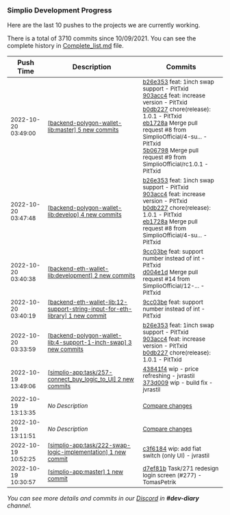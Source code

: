 
### Simplio Development Progress

Here are the last 10 pushes to the projects we are currently working.

There is a total of 3710 commits since 10/09/2021. You can see the complete history in
 [Complete_list.md](Complete_list.md) file.

| Push Time | Description | Commits |
| --- | --- | --- |
| <sub>2022-10-20 03:49:00</sub> | <sub>[[backend-polygon-wallet-lib:master] 5 new commits](https://github.com/SimplioOfficial/backend-polygon-wallet-lib/compare/aa36440bf015...5b06798ba574)</sub> | <sub>[b26e353](https://github.com/SimplioOfficial/backend-polygon-wallet-lib/commit/b26e3538ca413412d0c3e81ef7ab31a122d3d1cb) feat: 1inch swap support - PitTxid<br>[903acc4](https://github.com/SimplioOfficial/backend-polygon-wallet-lib/commit/903acc4111217764cc2ff8294c618c803d6af430) feat: increase version - PitTxid<br>[b0db227](https://github.com/SimplioOfficial/backend-polygon-wallet-lib/commit/b0db2277f15666035119bf204157bf23563d5a02) chore(release): 1.0.1 - PitTxid<br>[eb1728a](https://github.com/SimplioOfficial/backend-polygon-wallet-lib/commit/eb1728a33506ddc1723326f08241ebd00201c42d) Merge pull request #8 from SimplioOfficial/4-su... - PitTxid<br>[5b06798](https://github.com/SimplioOfficial/backend-polygon-wallet-lib/commit/5b06798ba5747291f7b7b72b3078c40d89be2ea4) Merge pull request #9 from SimplioOfficial/rc1.0.1 - PitTxid</sub> |
| <sub>2022-10-20 03:47:48</sub> | <sub>[[backend-polygon-wallet-lib:develop] 4 new commits](https://github.com/SimplioOfficial/backend-polygon-wallet-lib/compare/ebcd4de827bd...eb1728a33506)</sub> | <sub>[b26e353](https://github.com/SimplioOfficial/backend-polygon-wallet-lib/commit/b26e3538ca413412d0c3e81ef7ab31a122d3d1cb) feat: 1inch swap support - PitTxid<br>[903acc4](https://github.com/SimplioOfficial/backend-polygon-wallet-lib/commit/903acc4111217764cc2ff8294c618c803d6af430) feat: increase version - PitTxid<br>[b0db227](https://github.com/SimplioOfficial/backend-polygon-wallet-lib/commit/b0db2277f15666035119bf204157bf23563d5a02) chore(release): 1.0.1 - PitTxid<br>[eb1728a](https://github.com/SimplioOfficial/backend-polygon-wallet-lib/commit/eb1728a33506ddc1723326f08241ebd00201c42d) Merge pull request #8 from SimplioOfficial/4-su... - PitTxid</sub> |
| <sub>2022-10-20 03:40:38</sub> | <sub>[[backend-eth-wallet-lib:development] 2 new commits](https://github.com/SimplioOfficial/backend-eth-wallet-lib/compare/d6b35aa7d0ea...d004e1dc380a)</sub> | <sub>[9cc03be](https://github.com/SimplioOfficial/backend-eth-wallet-lib/commit/9cc03be436caa9e0a3bf156b87e2b687e4cf759a) feat: support number instead of int - PitTxid<br>[d004e1d](https://github.com/SimplioOfficial/backend-eth-wallet-lib/commit/d004e1dc380a25d75977705ebb52b52855ae1491) Merge pull request #14 from SimplioOfficial/12-... - PitTxid</sub> |
| <sub>2022-10-20 03:40:19</sub> | <sub>[[backend-eth-wallet-lib:12\-support\-string\-input\-for\-eth\-library] 1 new commit](https://github.com/SimplioOfficial/backend-eth-wallet-lib/commit/9cc03be436caa9e0a3bf156b87e2b687e4cf759a)</sub> | <sub>[9cc03be](https://github.com/SimplioOfficial/backend-eth-wallet-lib/commit/9cc03be436caa9e0a3bf156b87e2b687e4cf759a) feat: support number instead of int - PitTxid</sub> |
| <sub>2022-10-20 03:33:59</sub> | <sub>[[backend-polygon-wallet-lib:4\-support\-1\-inch\-swap] 3 new commits](https://github.com/SimplioOfficial/backend-polygon-wallet-lib/compare/ebcd4de827bd...b0db2277f156)</sub> | <sub>[b26e353](https://github.com/SimplioOfficial/backend-polygon-wallet-lib/commit/b26e3538ca413412d0c3e81ef7ab31a122d3d1cb) feat: 1inch swap support - PitTxid<br>[903acc4](https://github.com/SimplioOfficial/backend-polygon-wallet-lib/commit/903acc4111217764cc2ff8294c618c803d6af430) feat: increase version - PitTxid<br>[b0db227](https://github.com/SimplioOfficial/backend-polygon-wallet-lib/commit/b0db2277f15666035119bf204157bf23563d5a02) chore(release): 1.0.1 - PitTxid</sub> |
| <sub>2022-10-19 13:49:06</sub> | <sub>[[simplio-app:task/257\-connect\_buy\_logic\_to\_UI] 2 new commits](https://github.com/SimplioOfficial/simplio-app/compare/37a756117c90...373d009254ba)</sub> | <sub>[43841f4](https://github.com/SimplioOfficial/simplio-app/commit/43841f4ad182a3739e9eb220b0ac99e511bcd277) wip - price refreshing - jvrastil<br>[373d009](https://github.com/SimplioOfficial/simplio-app/commit/373d009254baf1e89ad1b90ca1383ad6a8be2ce9) wip - build fix - jvrastil</sub> |
| <sub>2022-10-19 13:13:35</sub> | <sub>_No Description_</sub> | <sub>[Compare changes](https://github.com/SimplioOfficial/simplio-app/compare/508bdb6c320c...37a756117c90)</sub> |
| <sub>2022-10-19 13:11:51</sub> | <sub>_No Description_</sub> | <sub>[Compare changes](https://github.com/SimplioOfficial/simplio-app/compare/66d3cd18d66b...9f9448caadff)</sub> |
| <sub>2022-10-19 10:52:25</sub> | <sub>[[simplio-app:task/222\-swap\-logic\-implementation] 1 new commit](https://github.com/SimplioOfficial/simplio-app/commit/c3f61845d4dec1c0c64755cf84c743d8fea0a041)</sub> | <sub>[c3f6184](https://github.com/SimplioOfficial/simplio-app/commit/c3f61845d4dec1c0c64755cf84c743d8fea0a041) wip: add fiat switch (only UI) - jvrastil</sub> |
| <sub>2022-10-19 10:30:57</sub> | <sub>[[simplio-app:master] 1 new commit](https://github.com/SimplioOfficial/simplio-app/commit/d7ef81b4f71bfc3cdf55708a906bf510c95a7e1c)</sub> | <sub>[d7ef81b](https://github.com/SimplioOfficial/simplio-app/commit/d7ef81b4f71bfc3cdf55708a906bf510c95a7e1c) Task/271 redesign login screen (#277) - TomasPetrik</sub> |

_You can see more details and commits in our [Discord](https://discord.gg/aKhjuwZmdP) in **#dev-diary** channel._
